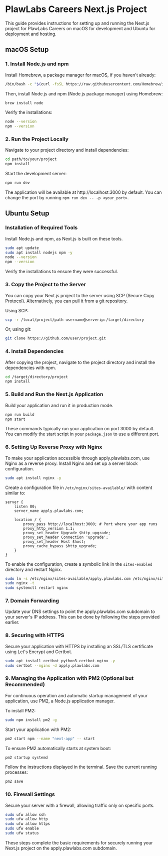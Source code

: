 
# PlawLabs Careers Next.js Project

This guide provides instructions for setting up and running the Next.js project for PlawLabs Careers on macOS for development and Ubuntu for deployment and hosting.

## macOS Setup

### 1. Install Node.js and npm

Install Homebrew, a package manager for macOS, if you haven't already:

```bash
/bin/bash -c "$(curl -fsSL https://raw.githubusercontent.com/Homebrew/install/HEAD/install.sh)"
```

Then, install Node.js and npm (Node.js package manager) using Homebrew:

```bash
brew install node
```

Verify the installations:

```bash
node --version
npm --version
```

### 2. Run the Project Locally

Navigate to your project directory and install dependencies:

```bash
cd path/to/your/project
npm install
```

Start the development server:

```bash
npm run dev
```

The application will be available at http://localhost:3000 by default. You can change the port by running `npm run dev -- -p <your_port>`.

## Ubuntu Setup

### Installation of Required Tools

Install Node.js and npm, as Next.js is built on these tools.

```bash
sudo apt update
sudo apt install nodejs npm -y
node --version
npm --version
```

Verify the installations to ensure they were successful.

### 3. Copy the Project to the Server

You can copy your Next.js project to the server using SCP (Secure Copy Protocol). Alternatively, you can pull it from a git repository.

Using SCP:

```bash
scp -r /local/project/path username@serverip:/target/directory
```

Or, using git:

```bash
git clone https://github.com/user/project.git
```

### 4. Install Dependencies

After copying the project, navigate to the project directory and install the dependencies with npm.

```bash
cd /target/directory/project
npm install
```

### 5. Build and Run the Next.js Application

Build your application and run it in production mode.

```bash
npm run build
npm start
```

These commands typically run your application on port 3000 by default. You can modify the start script in your `package.json` to use a different port.

### 6. Setting Up Reverse Proxy with Nginx

To make your application accessible through apply.plawlabs.com, use Nginx as a reverse proxy. Install Nginx and set up a server block configuration.

```bash
sudo apt install nginx -y
```

Create a configuration file in `/etc/nginx/sites-available/` with content similar to:

```nginx
server {
    listen 80;
    server_name apply.plawlabs.com;

    location / {
        proxy_pass http://localhost:3000; # Port where your app runs
        proxy_http_version 1.1;
        proxy_set_header Upgrade $http_upgrade;
        proxy_set_header Connection 'upgrade';
        proxy_set_header Host $host;
        proxy_cache_bypass $http_upgrade;
    }
}
```

To enable the configuration, create a symbolic link in the `sites-enabled` directory and restart Nginx.

```bash
sudo ln -s /etc/nginx/sites-available/apply.plawlabs.com /etc/nginx/sites-enabled/
sudo nginx -t
sudo systemctl restart nginx
```

### 7. Domain Forwarding

Update your DNS settings to point the apply.plawlabs.com subdomain to your server's IP address. This can be done by following the steps provided earlier.

### 8. Securing with HTTPS

Secure your application with HTTPS by installing an SSL/TLS certificate using Let's Encrypt and Certbot.

```bash
sudo apt install certbot python3-certbot-nginx -y
sudo certbot --nginx -d apply.plawlabs.com
```

### 9. Managing the Application with PM2 (Optional but Recommended)

For continuous operation and automatic startup management of your application, use PM2, a Node.js application manager.

To install PM2:

```bash
sudo npm install pm2 -g
```

Start your application with PM2:

```bash
pm2 start npm --name "next-app" -- start
```

To ensure PM2 automatically starts at system boot:

```bash
pm2 startup systemd
```

Follow the instructions displayed in the terminal. Save the current running processes:

```bash
pm2 save
```

### 10. Firewall Settings

Secure your server with a firewall, allowing traffic only on specific ports.

```bash
sudo ufw allow ssh
sudo ufw allow http
sudo ufw allow https
sudo ufw enable
sudo ufw status
```

These steps complete the basic requirements for securely running your Next.js project on the apply.plawlabs.com subdomain.
